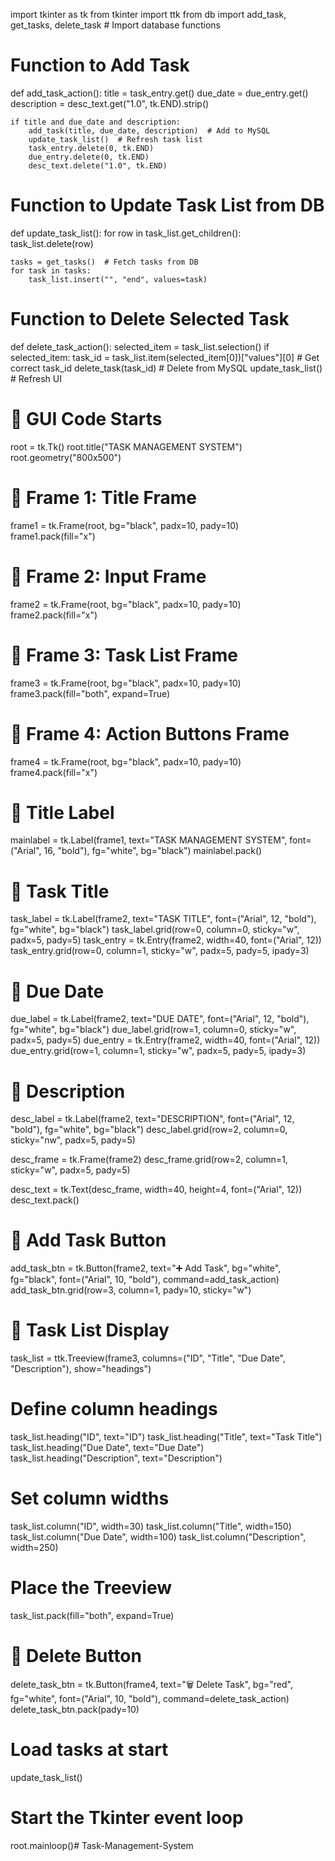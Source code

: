 import tkinter as tk
from tkinter import ttk
from db import add_task, get_tasks, delete_task  # Import database functions

# Function to Add Task
def add_task_action():
    title = task_entry.get()
    due_date = due_entry.get()
    description = desc_text.get("1.0", tk.END).strip()

    if title and due_date and description:
        add_task(title, due_date, description)  # Add to MySQL
        update_task_list()  # Refresh task list
        task_entry.delete(0, tk.END)
        due_entry.delete(0, tk.END)
        desc_text.delete("1.0", tk.END)

# Function to Update Task List from DB
def update_task_list():
    for row in task_list.get_children():
        task_list.delete(row)

    tasks = get_tasks()  # Fetch tasks from DB
    for task in tasks:
        task_list.insert("", "end", values=task)

# Function to Delete Selected Task
def delete_task_action():
    selected_item = task_list.selection()
    if selected_item:
        task_id = task_list.item(selected_item[0])["values"][0]  # Get correct task_id
        delete_task(task_id)  # Delete from MySQL
        update_task_list()  # Refresh UI

# 🔹 GUI Code Starts
root = tk.Tk()
root.title("TASK MANAGEMENT SYSTEM")
root.geometry("800x500")

# 🔹 Frame 1: Title Frame
frame1 = tk.Frame(root, bg="black", padx=10, pady=10)
frame1.pack(fill="x")

# 🔹 Frame 2: Input Frame
frame2 = tk.Frame(root, bg="black", padx=10, pady=10)
frame2.pack(fill="x")

# 🔹 Frame 3: Task List Frame
frame3 = tk.Frame(root, bg="black", padx=10, pady=10)
frame3.pack(fill="both", expand=True)

# 🔹 Frame 4: Action Buttons Frame
frame4 = tk.Frame(root, bg="black", padx=10, pady=10)
frame4.pack(fill="x")

# 🔹 Title Label
mainlabel = tk.Label(frame1, text="TASK MANAGEMENT SYSTEM", font=("Arial", 16, "bold"), fg="white", bg="black")
mainlabel.pack()

# 🔹 Task Title
task_label = tk.Label(frame2, text="TASK TITLE", font=("Arial", 12, "bold"), fg="white", bg="black")
task_label.grid(row=0, column=0, sticky="w", padx=5, pady=5)
task_entry = tk.Entry(frame2, width=40, font=("Arial", 12))
task_entry.grid(row=0, column=1, sticky="w", padx=5, pady=5, ipady=3)

# 🔹 Due Date
due_label = tk.Label(frame2, text="DUE DATE", font=("Arial", 12, "bold"), fg="white", bg="black")
due_label.grid(row=1, column=0, sticky="w", padx=5, pady=5)
due_entry = tk.Entry(frame2, width=40, font=("Arial", 12))
due_entry.grid(row=1, column=1, sticky="w", padx=5, pady=5, ipady=3)

# 🔹 Description
desc_label = tk.Label(frame2, text="DESCRIPTION", font=("Arial", 12, "bold"), fg="white", bg="black")
desc_label.grid(row=2, column=0, sticky="nw", padx=5, pady=5)

desc_frame = tk.Frame(frame2)
desc_frame.grid(row=2, column=1, sticky="w", padx=5, pady=5)

desc_text = tk.Text(desc_frame, width=40, height=4, font=("Arial", 12))
desc_text.pack()

# 🔹 Add Task Button
add_task_btn = tk.Button(frame2, text="➕ Add Task", bg="white", fg="black", font=("Arial", 10, "bold"), command=add_task_action)
add_task_btn.grid(row=3, column=1, pady=10, sticky="w")

# 🔹 Task List Display
task_list = ttk.Treeview(frame3, columns=("ID", "Title", "Due Date", "Description"), show="headings")

# Define column headings
task_list.heading("ID", text="ID")
task_list.heading("Title", text="Task Title")
task_list.heading("Due Date", text="Due Date")
task_list.heading("Description", text="Description")

# Set column widths
task_list.column("ID", width=30)
task_list.column("Title", width=150)
task_list.column("Due Date", width=100)
task_list.column("Description", width=250)

# Place the Treeview
task_list.pack(fill="both", expand=True)

# 🔹 Delete Button
delete_task_btn = tk.Button(frame4, text="🗑 Delete Task", bg="red", fg="white", font=("Arial", 10, "bold"), command=delete_task_action)
delete_task_btn.pack(pady=10)

# Load tasks at start
update_task_list()

# Start the Tkinter event loop
root.mainloop()# Task-Management-System
